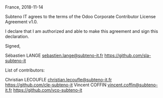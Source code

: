 France, 2018-11-14

Subteno IT agrees to the terms of the Odoo Corporate Contributor License
Agreement v1.0.

I declare that I am authorized and able to make this agreement and sign this
declaration.

Signed,

Sébastien LANGE sebastien.lange@subteno-it.fr https://github.com/sla-subteno-it

List of contributors:

Christian LECOUFLE christian.lecoufle@subteno-it.fr https://github.com/cle-subteno-it
Vincent COFFIN vincent.coffin@subteno-it.fr https://github.com/vco-subteno-it
